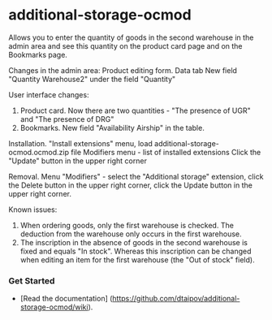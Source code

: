 # additional-storage-ocmod 
Allows you to enter the quantity of goods in the second warehouse in the admin area and see this quantity on the product card page and on the Bookmarks page.

Changes in the admin area:
Product editing form. Data tab
New field "Quantity Warehouse2" under the field "Quantity"

User interface changes:
1) Product card. Now there are two quantities - "The presence of UGR" and "The presence of DRG"
2) Bookmarks. New field "Availability Airship" in the table.

Installation.
"Install extensions" menu, load additional-storage-ocmod.ocmod.zip file
Modifiers menu - list of installed extensions
Click the "Update" button in the upper right corner

Removal.
Menu "Modifiers" - select the "Additional storage" extension, click the Delete button in the upper right corner, click the Update button in the upper right corner.

Known issues:
1) When ordering goods, only the first warehouse is checked.
The deduction from the warehouse only occurs in the first warehouse.
2) The inscription in the absence of goods in the second warehouse is fixed and equals "In stock".
Whereas this inscription can be changed when editing an item for the first warehouse (the "Out of stock" field).

### Get Started

  * [Read the documentation] (https://github.com/dtaipov/additional-storage-ocmod/wiki). 
  
